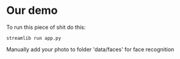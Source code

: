 # Our demo

To run this piece of shit do this:

   ```
   streamlib run app.py
   ```

Manually add your photo to folder 'data/faces' for face recognition